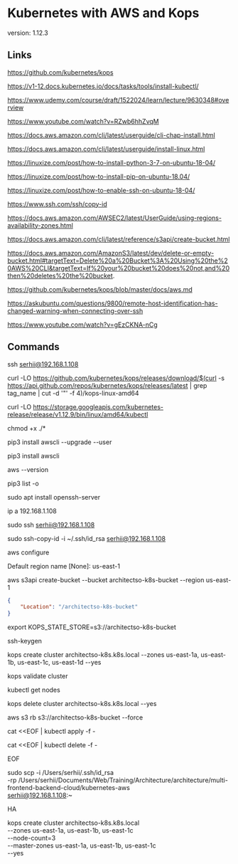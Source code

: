 # Kubernetes with AWS and Kops

version: 1.12.3


## Links

https://github.com/kubernetes/kops

https://v1-12.docs.kubernetes.io/docs/tasks/tools/install-kubectl/

https://www.udemy.com/course/draft/1522024/learn/lecture/9630348#overview

https://www.youtube.com/watch?v=RZwb6hhZvqM

https://docs.aws.amazon.com/cli/latest/userguide/cli-chap-install.html

https://docs.aws.amazon.com/cli/latest/userguide/install-linux.html

https://linuxize.com/post/how-to-install-python-3-7-on-ubuntu-18-04/

https://linuxize.com/post/how-to-install-pip-on-ubuntu-18.04/

https://linuxize.com/post/how-to-enable-ssh-on-ubuntu-18-04/

https://www.ssh.com/ssh/copy-id

https://docs.aws.amazon.com/AWSEC2/latest/UserGuide/using-regions-availability-zones.html

https://docs.aws.amazon.com/cli/latest/reference/s3api/create-bucket.html

https://docs.aws.amazon.com/AmazonS3/latest/dev/delete-or-empty-bucket.html#targetText=Delete%20a%20Bucket%3A%20Using%20the%20AWS%20CLI&targetText=If%20your%20bucket%20does%20not,and%20then%20deletes%20the%20bucket.

https://github.com/kubernetes/kops/blob/master/docs/aws.md

https://askubuntu.com/questions/9800/remote-host-identification-has-changed-warning-when-connecting-over-ssh

https://www.youtube.com/watch?v=gEzCKNA-nCg


## Commands

ssh serhii@192.168.1.108

curl -LO https://github.com/kubernetes/kops/releases/download/$(curl -s https://api.github.com/repos/kubernetes/kops/releases/latest | grep tag_name | cut -d '"' -f 4)/kops-linux-amd64

curl -LO https://storage.googleapis.com/kubernetes-release/release/v1.12.9/bin/linux/amd64/kubectl

chmod +x ./*

pip3 install awscli --upgrade --user

pip3 install awscli

aws --version

pip3 list -o


sudo apt install openssh-server

ip a
192.168.1.108

sudo ssh serhii@192.168.1.108

sudo ssh-copy-id -i ~/.ssh/id_rsa serhii@192.168.1.108


aws configure

Default region name [None]: us-east-1


aws s3api create-bucket --bucket architectso-k8s-bucket --region us-east-1

```json
{
    "Location": "/architectso-k8s-bucket"
}
```

export KOPS_STATE_STORE=s3://architectso-k8s-bucket


ssh-keygen


kops create cluster architectso-k8s.k8s.local --zones us-east-1a, us-east-1b, us-east-1c, us-east-1d --yes


kops validate cluster

kubectl get nodes


kops delete cluster architectso-k8s.k8s.local --yes

aws s3 rb s3://architectso-k8s-bucket --force


cat <<EOF | kubectl apply -f -

cat <<EOF | kubectl delete -f -

EOF



sudo scp -i /Users/serhii/.ssh/id_rsa \
  -rp /Users/serhii/Documents/Web/Training/Architecture/architecture/multi-frontend-backend-cloud/kubernetes-aws \
  serhii@192.168.1.108:~



HA

kops create cluster architectso-k8s.k8s.local \
      --zones us-east-1a, us-east-1b, us-east-1c \
      --node-count=3 \
      --master-zones us-east-1a, us-east-1b, us-east-1c \
      --yes



